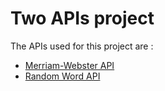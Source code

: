 # Two APIs project

The APIs used for this project are :

- [Merriam-Webster API](https://dictionaryapi.com/)
- [Random Word API](https://random-word-api.herokuapp.com/home)
